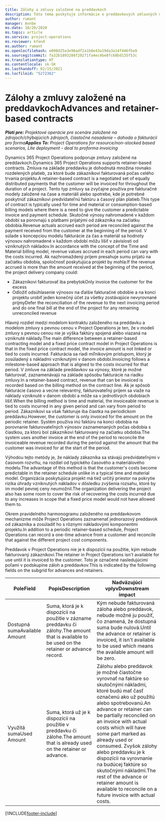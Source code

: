 ```yaml
---
title: Zálohy a zmluvy založené na preddavkoch
description: Táto téma poskytuje informácie o preddavkových zmluvných modeloch a zálohách v Project Operations.
author: rumant
manager: Annbe
ms.date: 10/20/2020
ms.topic: article
ms.service: project-operations
ms.reviewer: kfend
ms.author: rumant
ms.openlocfilehash: e098d25a3e96adf2a1b8e43a19da3a14f446fba9
ms.sourcegitcommit: fa32b1893286f20271fa4ec4be8fc68bd135f53c
ms.translationtype: HT
ms.contentlocale: sk-SK
ms.lasthandoff: 02/15/2021
ms.locfileid: "5272362"
---
```

# <a name="advances-and-retainer-based-contracts"></a><span data-ttu-id="9b33e-103">Zálohy a zmluvy založené na preddavkoch</span><span class="sxs-lookup"><span data-stu-id="9b33e-103">Advances and retainer-based contracts</span></span>


<span data-ttu-id="9b33e-104">_**Platí pre:** Projektové operácie pre scenáre založené na zdrojoch/chýbajúcich zdrojoch, čiastočné nasadenie – dohoda o fakturácii pro forma_</span><span class="sxs-lookup"><span data-stu-id="9b33e-104">_**Applies To:** Project Operations for resource/non-stocked based scenarios, Lite deployment - deal to proforma invoicing_</span></span>

<span data-ttu-id="9b33e-105">Dynamics 365 Project Operations podporuje zmluvy založené na preddavkoch.</span><span class="sxs-lookup"><span data-stu-id="9b33e-105">Dynamics 365 Project Operations supports retainer-based contracts.</span></span> <span data-ttu-id="9b33e-106">Zmluva na základe preddavku je dohodnutá množina rovnako rozdelených platieb, za ktoré bude zákazníkovi fakturovaná počas celého trvania projektu.</span><span class="sxs-lookup"><span data-stu-id="9b33e-106">A retainer-based contract is a negotiated set of equally distributed payments that the customer will be invoiced for throughout the duration of a project.</span></span> <span data-ttu-id="9b33e-107">Tento typ zmluvy sa zvyčajne používa pre fakturačné modely založené na čase a materiáli alebo spotrebe, kde je potrebné poskytnúť zákazníkovi predvídateľnú faktúru a časový plán platieb.</span><span class="sxs-lookup"><span data-stu-id="9b33e-107">This type of contract is typically used for time and material or consumption-based billing models where there is a need to give the customer a predictable invoice and payment schedule.</span></span> <span data-ttu-id="9b33e-108">Skutočné výnosy nahromadené v každom období sa porovnajú s platbami prijatými od zákazníka na začiatku obdobia.</span><span class="sxs-lookup"><span data-stu-id="9b33e-108">Revenue actuals accrued each period are reconciled against the payment received from the customer at the beginning of the period.</span></span> <span data-ttu-id="9b33e-109">V súlade s koncepciou modelu fakturácie za čas a materiál sa hodnoty výnosov nahromadené v každom období môžu líšiť v závislosti od vzniknutých nákladov.</span><span class="sxs-lookup"><span data-stu-id="9b33e-109">In accordance with the concept of the Time and Material billing model, revenue values accrued in each period can vary with the costs incurred.</span></span> <span data-ttu-id="9b33e-110">Ak nazhromaždený príjem presahuje sumu prijatú na začiatku obdobia, spoločnosť poskytujúca projekt by mohla:</span><span class="sxs-lookup"><span data-stu-id="9b33e-110">If the revenue accrued is more than the amount received at the beginning of the period, the project delivery company could:</span></span>

- <span data-ttu-id="9b33e-111">Zákazníkovi fakturovať iba prebytok</span><span class="sxs-lookup"><span data-stu-id="9b33e-111">Only invoice the customer for the excess</span></span> 
- <span data-ttu-id="9b33e-112">Odložiť odsúhlasenie výnosov na ďalšie fakturačné obdobie a na konci projektu urobiť jeden konečný účet za všetky zostávajúce nevyrovnané príjmy</span><span class="sxs-lookup"><span data-stu-id="9b33e-112">Defer the reconciliation of the revenue to the next invoicing period and do one final bill at the end of the project for any remaining unreconciled revenue</span></span>

<span data-ttu-id="9b33e-113">Hlavný rozdiel medzi modelom kontraktu založeného na preddavku a modelom zmluvy s pevnou cenou v Project Operations je ten, že v modeli zmluvy s pevnou cenou nie je výška faktúry spojená alebo viazaná na vzniknuté náklady.</span><span class="sxs-lookup"><span data-stu-id="9b33e-113">The main difference between a retainer-based contracting model and a fixed price contract model in Project Operations is that in the fixed price contract model, the invoice amount is not linked or tied to costs incurred.</span></span> <span data-ttu-id="9b33e-114">Fakturácia sa riadi míľnikovým prístupom, ktorý je zosúladený s nákladmi vzniknutými v danom období.</span><span class="sxs-lookup"><span data-stu-id="9b33e-114">Invoicing follows a milestone-based approach that is aligned to the costs incurred for that period.</span></span> <span data-ttu-id="9b33e-115">V zmluve na základe preddavkov sa výnosy, ktoré je možné fakturovať, zaznamenávajú na základe spôsobu fakturácie na riadku zmluvy.</span><span class="sxs-lookup"><span data-stu-id="9b33e-115">In a retainer-based contract, revenue that can be invoiced is recorded based on the billing method on the contract line.</span></span> <span data-ttu-id="9b33e-116">Ak je spôsob fakturácie časovo a vecne relevantný, fakturovateľný príjem sa viaže na náklady vzniknuté v danom období a môže sa v jednotlivých obdobiach líšiť.</span><span class="sxs-lookup"><span data-stu-id="9b33e-116">When the billing method is time and material, the invoiceable revenue is tied to costs incurred in any given period and can vary from period to period.</span></span> <span data-ttu-id="9b33e-117">Zákazníkovi sa však fakturuje iba čiastka na periodickom preddavku.</span><span class="sxs-lookup"><span data-stu-id="9b33e-117">However, the customer is only invoiced for the amount on the periodic retainer.</span></span> <span data-ttu-id="9b33e-118">Systém používa inú faktúru na konci obdobia na porovnanie fakturovateľných výnosov zaznamenaných počas obdobia s čiastkou, za ktorú bol zákazníkovi fakturovaný na začiatku obdobia.</span><span class="sxs-lookup"><span data-stu-id="9b33e-118">The system uses another invoice at the end of the period to reconcile the invoiceable revenue recorded during the period against the amount that the customer was invoiced for at the start of the period.</span></span>

<span data-ttu-id="9b33e-119">Výhodou tejto metódy je, že náklady zákazníka sa stávajú predvídateľnými v časovom rozvrhu, na rozdiel od typického časového a materiálového modelu.</span><span class="sxs-lookup"><span data-stu-id="9b33e-119">The advantage of this method is that the customer's costs become predictable in the retainer schedule unlike in a typical time and material model.</span></span> <span data-ttu-id="9b33e-120">Organizácia poskytujúca projekt má tiež určitý priestor na pokrytie rizika úhrady vzniknutých nákladov v dôsledku zvýšenia rozsahu, ktoré by im model pevnej ceny neumožnil.</span><span class="sxs-lookup"><span data-stu-id="9b33e-120">The organization delivering the project also has some room to cover the risk of recovering the costs incurred due to any increases in scope that a fixed price model would not have allowed them to.</span></span>

<span data-ttu-id="9b33e-121">Okrem pravidelného harmonogramu založeného na preddavkovom mechanizme môže Project Operations zaznamenať jednorazový preddavok od zákazníka a zosúladiť ho s rôznymi nákladovými komponentmi projektu.</span><span class="sxs-lookup"><span data-stu-id="9b33e-121">In addition to a periodic retainer-based schedule, Project Operations can record a one-time advance from a customer and reconcile that against the different project cost components.</span></span>

<span data-ttu-id="9b33e-122">Preddavok v Project Operations nie je k dispozícii na použitie, kým nebude fakturovaný zákazníkovi.</span><span class="sxs-lookup"><span data-stu-id="9b33e-122">The retainer in Project Operations isn't available for use until it is invoiced to the customer.</span></span> <span data-ttu-id="9b33e-123">Toto je označené nasledujúcimi poľami v podskupine záloh a preddavkov.</span><span class="sxs-lookup"><span data-stu-id="9b33e-123">This is indicated by the following fields on the subgrid for advances and retainers.</span></span>

| <span data-ttu-id="9b33e-124">Pole</span><span class="sxs-lookup"><span data-stu-id="9b33e-124">Field</span></span> | <span data-ttu-id="9b33e-125">Popis</span><span class="sxs-lookup"><span data-stu-id="9b33e-125">Description</span></span> | <span data-ttu-id="9b33e-126">Nadväzujúci vplyv</span><span class="sxs-lookup"><span data-stu-id="9b33e-126">Downstream impact</span></span> |
| --- | --- | --- |
| <span data-ttu-id="9b33e-127">Dostupná suma</span><span class="sxs-lookup"><span data-stu-id="9b33e-127">Available Amount</span></span> | <span data-ttu-id="9b33e-128">Suma, ktorá je k dispozícii na použitie v zázname preddavku či zálohy.</span><span class="sxs-lookup"><span data-stu-id="9b33e-128">The amount that is available to be used on the retainer or advance record.</span></span> | <span data-ttu-id="9b33e-129">Kým nebude fakturovaná záloha alebo preddavok, nebude možné ju použiť, čo znamená, že dostupná suma bude nulová.</span><span class="sxs-lookup"><span data-stu-id="9b33e-129">Until the advance or retainer is invoiced, it isn't available to be used which means the available amount will be zero.</span></span> |
| <span data-ttu-id="9b33e-130">Využitá suma</span><span class="sxs-lookup"><span data-stu-id="9b33e-130">Used Amount</span></span> | <span data-ttu-id="9b33e-131">Suma, ktorá už je k dispozícii na použitie v preddavku či zálohe.</span><span class="sxs-lookup"><span data-stu-id="9b33e-131">The amount that is already used on the retainer or advance.</span></span> | <span data-ttu-id="9b33e-132">Zálohu alebo preddavok je možné čiastočne vyrovnať na faktúre so skutočnými nákladmi, ktoré budú mať časť označenú ako už použitú alebo spotrebovanú.</span><span class="sxs-lookup"><span data-stu-id="9b33e-132">An advance or retainer can be partially reconciled on an invoice with actual costs which will have some part marked as already used or consumed.</span></span> <span data-ttu-id="9b33e-133">Zvyšok zálohy alebo preddavku je k dispozícii na vyrovnanie na budúcej faktúre so skutočnými nákladmi.</span><span class="sxs-lookup"><span data-stu-id="9b33e-133">The rest of the advance or retainer amount is available to reconcile on a future invoice with actual costs.</span></span> |


[!INCLUDE[footer-include](../../includes/footer-banner.md)]
